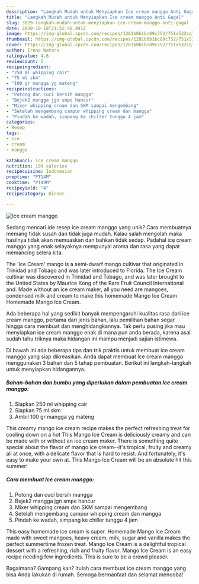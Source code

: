 ```yaml
---
description: "Langkah Mudah untuk Menyiapkan Ice cream manggo Anti Gagal"
title: "Langkah Mudah untuk Menyiapkan Ice cream manggo Anti Gagal"
slug: 3029-langkah-mudah-untuk-menyiapkan-ice-cream-manggo-anti-gagal
date: 2020-10-18T21:52:48.491Z
image: https://img-global.cpcdn.com/recipes/1281b0b1bc89c752/751x532cq70/ice-cream-manggo-foto-resep-utama.jpg
thumbnail: https://img-global.cpcdn.com/recipes/1281b0b1bc89c752/751x532cq70/ice-cream-manggo-foto-resep-utama.jpg
cover: https://img-global.cpcdn.com/recipes/1281b0b1bc89c752/751x532cq70/ice-cream-manggo-foto-resep-utama.jpg
author: Irene Waters
ratingvalue: 4.6
reviewcount: 5
recipeingredient:
- "250 ml whipping cair"
- "75 ml skm"
- "100 gr mangga yg mateng"
recipeinstructions:
- "Potong dan cuci bersih mangga"
- "Bejek2 mangga jgn smpe hancur"
- "Mixer whipping cream dan SKM sampai mengembang"
- "Setelah mengembang campur whipping cream dan mangga"
- "Pindah ke wadah, simpang ke chiller tunggu 4 jam"
categories:
- Resep
tags:
- ice
- cream
- manggo

katakunci: ice cream manggo 
nutrition: 199 calories
recipecuisine: Indonesian
preptime: "PT14M"
cooktime: "PT49M"
recipeyield: "4"
recipecategory: Dinner

---
```



![Ice cream manggo](https://img-global.cpcdn.com/recipes/1281b0b1bc89c752/751x532cq70/ice-cream-manggo-foto-resep-utama.jpg)

Sedang mencari ide resep ice cream manggo yang unik? Cara membuatnya memang tidak susah dan tidak juga mudah. Kalau salah mengolah maka hasilnya tidak akan memuaskan dan bahkan tidak sedap. Padahal ice cream manggo yang enak selayaknya mempunyai aroma dan rasa yang dapat memancing selera kita.

The &#39;Ice Cream&#39; mango is a semi-dwarf mango cultivar that originated in Trinidad and Tobago and was later introduced to Florida. The Ice Cream cultivar was discovered in Trinidad and Tobago, and was later brought to the United States by Maurice Kong of the Rare Fruit Council International and. Made without an ice cream maker, all you need are mangoes, condensed milk and cream to make this homemade Mango Ice Cream Homemade Mango Ice Cream.

Ada beberapa hal yang sedikit banyak mempengaruhi kualitas rasa dari ice cream manggo, pertama dari jenis bahan, lalu pemilihan bahan segar hingga cara membuat dan menghidangkannya. Tak perlu pusing jika mau menyiapkan ice cream manggo enak di mana pun anda berada, karena asal sudah tahu triknya maka hidangan ini mampu menjadi sajian istimewa.


Di bawah ini ada beberapa tips dan trik praktis untuk membuat ice cream manggo yang siap dikreasikan. Anda dapat membuat Ice cream manggo menggunakan 3 bahan dan 5 tahap pembuatan. Berikut ini langkah-langkah untuk menyiapkan hidangannya.

<!--inarticleads1-->

##### Bahan-bahan dan bumbu yang diperlukan dalam pembuatan Ice cream manggo:

1. Siapkan 250 ml whipping cair
1. Siapkan 75 ml skm
1. Ambil 100 gr mangga yg mateng


This creamy mango ice cream recipe makes the perfect refreshing treat for cooling down on a hot This Mango Ice Cream is deliciously creamy and can be made with or without an ice cream maker. There is something quite special about the flavor of mango ice cream--it&#39;s tropical, fruity and creamy all at once, with a delicate flavor that is hard to resist. And fortunately, it&#39;s easy to make your own at. This Mango Ice Cream will be an absolute hit this summer! 

<!--inarticleads2-->

##### Cara membuat Ice cream manggo:

1. Potong dan cuci bersih mangga
1. Bejek2 mangga jgn smpe hancur
1. Mixer whipping cream dan SKM sampai mengembang
1. Setelah mengembang campur whipping cream dan mangga
1. Pindah ke wadah, simpang ke chiller tunggu 4 jam


This easy homemade ice cream is super. Homemade Mango Ice Cream made with sweet mangoes, heavy cream, milk, sugar and vanilla makes the perfect summertime frozen treat. Mango Ice Cream is a delightful tropical dessert with a refreshing, rich and fruity flavor. Mango Ice Cream is an easy recipe needing few ingredients. This is sure to be a crowd pleaser. 

Bagaimana? Gampang kan? Itulah cara membuat ice cream manggo yang bisa Anda lakukan di rumah. Semoga bermanfaat dan selamat mencoba!
